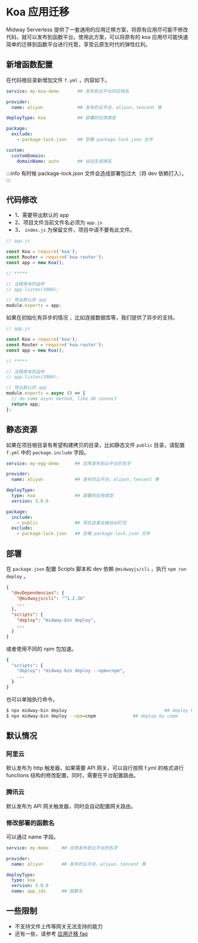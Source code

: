# Koa 应用迁移

Midway Serverless 提供了一套通用的应用迁移方案，将原有应用尽可能不修改代码，就可以发布到函数平台。使用此方案，可以将原有的 koa 应用尽可能快速简单的迁移到函数平台进行托管，享受云原生时代的弹性红利。

## 新增函数配置

在代码根目录新增加文件 `f.yml` ，内容如下。

```yaml
service: my-koa-demo       ## 发布到云平台的应用名

provider:
  name: aliyun             ## 发布的云平台，aliyun，tencent 等

deployType: koa            ## 部署的应用类型

package:
  exclude:
    - package-lock.json    ## 忽略 package-lock.json 文件

custom:
  customDomain:
    domainName: auto       ## 自动生成域名
```

:::info
有时候 package-lock.json 文件会造成部署包过大（将 dev 依赖打入）。
:::

## 代码修改

- 1、需要导出默认的 app
- 2、项目文件当前文件名必须为 `app.js`
- 3、 `index.js` 为保留文件，项目中请不要有此文件。

```typescript
// app.js

const Koa = require('koa');
const Router = require('koa-router');
const app = new Koa();

// *****

// 注释原本的监听
// app.listen(3000);

// 导出默认的 app
module.exports = app;
```

如果在初始化有异步的情况 ，比如连接数据库等，我们提供了异步的支持。

```typescript
// app.js

const Koa = require('koa');
const Router = require('koa-router');
const app = new Koa();

// *****

// 注释原本的监听
// app.listen(3000);

// 导出默认的 app
module.exports = async () => {
  // do some async method, like db connect
  return app;
};
```

## 静态资源

如果在项目根目录有希望构建拷贝的目录，比如静态文件 `public` 目录，请配置 `f.yml` 中的 `package.include` 字段。

```yaml
service: my-egg-demo      ## 应用发布到云平台的名字

provider:
  name: aliyun            ## 发布的云平台，aliyun，tencent 等

deployType:
  type: koa               ## 部署的应用类型
  version: 3.0.0

package:
  include:
    - public              ## 写在这里会被自动打包
  exclude:
    - package-lock.json   ## 忽略 package-lock.json 文件
```

## 部署

在 `package.json` 配置 Scripts 脚本和 dev 依赖 `@midwayjs/cli` ，执行 `npm run deploy` 。

```json
{
  "devDependencies": {
    "@midwayjs/cli": "^1.2.36"
    ...
  },
  "scripts": {
    "deploy": "midway-bin deploy",
    ...
  }
}
```

或者使用不同的 npm 包加速。

```bash
{
  "scripts": {
    "deploy": "midway-bin deploy --npm=cnpm",
    ...
  }
}
```

也可以单独执行命令。

```bash
$ npx midway-bin deploy										## deploy by npm
$ npx midway-bin deploy --npm=cnpm				## deploy by cnpm
```

## 默认情况

### 阿里云


默认发布为 http 触发器，如果需要 API 网关，可以自行按照 f.yml 的格式进行 functions 结构的修改配置，同时，需要在平台配置路由。

### 腾讯云


默认发布为 API 网关触发器，同时会自动配置网关路由。


### 修改部署的函数名

可以通过 name 字段。

```yaml
service: my-demo     ## 应用发布到云平台的名字

provider:
  name: aliyun       ## 发布的云平台，aliyun，tencent 等

deployType:
  type: koa
  version: 3.0.0
  name: app_idx      ## 函数名
```

## 一些限制

- 不支持文件上传等网关无法支持的能力
- 还有一些，请参考 [应用迁移 faq](migrate_faq)
